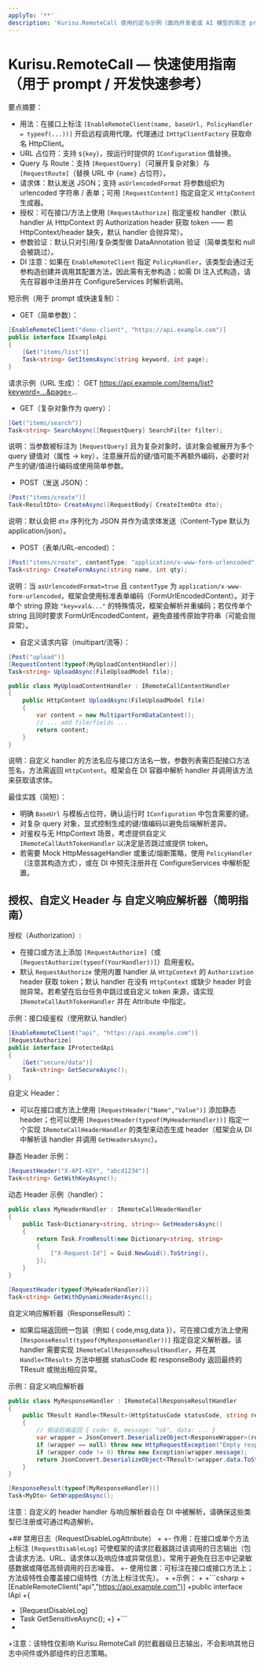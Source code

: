 ```yaml
---
applyTo: '**'
description: 'Kurisu.RemoteCall 使用约定与示例（面向开发者或 AI 模型的简洁 prompt 版）。'
---
```


# Kurisu.RemoteCall — 快速使用指南（用于 prompt / 开发快速参考）

要点摘要：
- 用法：在接口上标注 `[EnableRemoteClient(name, baseUrl, PolicyHandler = typeof(...))]` 开启远程调用代理。代理通过 `IHttpClientFactory` 获取命名 HttpClient。
- URL 占位符：支持 `${key}`，按运行时提供的 `IConfiguration` 值替换。
- Query 与 Route：支持 `[RequestQuery]`（可展开复杂对象）与 `[RequestRoute]`（替换 URL 中 `{name}` 占位符）。
- 请求体：默认发送 JSON；支持 `asUrlencodedFormat` 将参数组织为 urlencoded 字符串 / 表单；可用 `[RequestContent]` 指定自定义 `HttpContent` 生成器。
- 授权：可在接口/方法上使用 `[RequestAuthorize]` 指定鉴权 handler（默认 handler 从 HttpContext 的 Authorization header 获取 token —— 若 HttpContext/header 缺失，默认 handler 会抛异常）。
- 参数验证：默认只对引用/复杂类型做 DataAnnotation 验证（简单类型和 null 会被跳过）。
- DI 注意：如果在 `EnableRemoteClient` 指定 `PolicyHandler`，该类型会通过无参构造创建并调用其配置方法，因此需有无参构造；如需 DI 注入式构造，请先在容器中注册并在 ConfigureServices 时解析调用。

短示例（用于 prompt 或快速复制）：

- GET（简单参数）：

```csharp
[EnableRemoteClient("demo-client", "https://api.example.com")]
public interface IExampleApi
{
    [Get("items/list")]
    Task<string> GetItemsAsync(string keyword, int page);
}
```

请求示例（URL 生成）： GET https://api.example.com/items/list?keyword=...&page=...

- GET（复杂对象作为 query）：

```csharp
[Get("items/search")]
Task<string> SearchAsync([RequestQuery] SearchFilter filter);
```

说明：当参数被标注为 `[RequestQuery]` 且为复杂对象时，该对象会被展开为多个 query 键值对（属性 -> key），注意展开后的键/值可能不再额外编码，必要时对产生的键/值进行编码或使用简单参数。

- POST（发送 JSON）：

```csharp
[Post("items/create")]
Task<ResultDto> CreateAsync([RequestBody] CreateItemDto dto);
```

说明：默认会把 `dto` 序列化为 JSON 并作为请求体发送（Content-Type 默认为 application/json）。

- POST（表单/URL-encoded）：

```csharp
[Post("items/create", contentType: "application/x-www-form-urlencoded", asUrlencodedFormat: true)]
Task<string> CreateFormAsync(string name, int qty);
```

说明：当 `asUrlencodedFormat=true` 且 `contentType` 为 `application/x-www-form-urlencoded`，框架会使用标准表单编码（FormUrlEncodedContent）。对于单个 string 原始 `"key=val&..."` 的特殊情况，框架会解析并重编码；若仅传单个 string 且同时要求 FormUrlEncodedContent，避免直接传原始字符串（可能会抛异常）。

- 自定义请求内容（multipart/流等）：

```csharp
[Post("upload")]
[RequestContent(typeof(MyUploadContentHandler))]
Task<string> UploadAsync(FileUploadModel file);

public class MyUploadContentHandler : IRemoteCallContentHandler
{
    public HttpContent UploadAsync(FileUploadModel file)
    {
        var content = new MultipartFormDataContent();
        // ... add file/fields ...
        return content;
    }
}
```

说明：自定义 handler 的方法名应与接口方法名一致，参数列表需匹配接口方法签名，方法需返回 `HttpContent`。框架会在 DI 容器中解析 handler 并调用该方法来获取请求体。

最佳实践（简短）：
- 明确 `BaseUrl` 与模板占位符，确认运行时 `IConfiguration` 中包含需要的键。
- 对复杂 query 对象，显式控制生成的键/值编码以避免后端解析差异。
- 对鉴权与无 HttpContext 场景，考虑提供自定义 `IRemoteCallAuthTokenHandler` 以决定是否跳过或提供 token。
- 若需要 Mock HttpMessageHandler 或重试/熔断策略，使用 `PolicyHandler`（注意其构造方式），或在 DI 中预先注册并在 ConfigureServices 中解析配置。

## 授权、自定义 Header 与 自定义响应解析器（简明指南）

授权（Authorization）:
- 在接口或方法上添加 `[RequestAuthorize]`（或 `[RequestAuthorize(typeof(YourHandler))]`）启用鉴权。
- 默认 `RequestAuthorize` 使用内置 handler 从 `HttpContext` 的 `Authorization` header 获取 token；默认 handler 在没有 `HttpContext` 或缺少 header 时会抛异常。若希望在后台任务中跳过或自定义 token 来源，请实现 `IRemoteCallAuthTokenHandler` 并在 Attribute 中指定。

示例：接口级鉴权（使用默认 handler）

```csharp
[EnableRemoteClient("api", "https://api.example.com")]
[RequestAuthorize]
public interface IProtectedApi
{
    [Get("secure/data")]
    Task<string> GetSecureAsync();
}
```

自定义 Header：
- 可以在接口或方法上使用 `[RequestHeader("Name","Value")]` 添加静态 header；也可以使用 `[RequestHeader(typeof(MyHeaderHandler))]` 指定一个实现 `IRemoteCallHeaderHandler` 的类型来动态生成 header（框架会从 DI 中解析该 handler 并调用 `GetHeadersAsync`）。

静态 Header 示例：

```csharp
[RequestHeader("X-API-KEY", "abcd1234")]
Task<string> GetWithKeyAsync();
```

动态 Header 示例（handler）：

```csharp
public class MyHeaderHandler : IRemoteCallHeaderHandler
{
    public Task<Dictionary<string, string>> GetHeadersAsync()
    {
        return Task.FromResult(new Dictionary<string, string>
        {
            ["X-Request-Id"] = Guid.NewGuid().ToString(),
        });
    }
}

[RequestHeader(typeof(MyHeaderHandler))]
Task<string> GetWithDynamicHeaderAsync();
```

自定义响应解析器（ResponseResult）：
- 如果后端返回统一包装（例如 { code,msg,data }），可在接口或方法上使用 `[ResponseResult(typeof(MyResponseHandler))]` 指定自定义解析器。该 handler 需要实现 `IRemoteCallResponseResultHandler`，并在其 `Handle<TResult>` 方法中根据 statusCode 和 responseBody 返回最终的 TResult 或抛出相应异常。

示例：自定义响应解析器

```csharp
public class MyResponseHandler : IRemoteCallResponseResultHandler
{
    public TResult Handle<TResult>(HttpStatusCode statusCode, string responseBody)
    {
        // 假设后端返回 { code: 0, message: "ok", data: ... }
        var wrapper = JsonConvert.DeserializeObject<ResponseWrapper>(responseBody);
        if (wrapper == null) throw new HttpRequestException("Empty response");
        if (wrapper.code != 0) throw new Exception(wrapper.message);
        return JsonConvert.DeserializeObject<TResult>(wrapper.data.ToString());
    }
}

[ResponseResult(typeof(MyResponseHandler))]
Task<MyDto> GetWrappedAsync();
```

注意：自定义的 header handler 与响应解析器会在 DI 中被解析，请确保这些类型已注册或可通过构造解析。

+## 禁用日志（RequestDisableLogAttribute）
+
+- 作用：在接口或单个方法上标注 `[RequestDisableLog]` 可使框架的请求拦截器跳过该调用的日志输出（包含请求方法、URL、请求体以及响应体或异常信息）。常用于避免在日志中记录敏感数据或降低高频调用的日志噪音。
+- 使用位置：可标注在接口或接口方法上；方法级特性会覆盖接口级特性（方法上标注优先）。
+
+示例：
+
+```csharp
+[EnableRemoteClient("api","https://api.example.com")]
+public interface IApi
+{
+    [RequestDisableLog]
+    Task<string> GetSensitiveAsync();
+}
+```
+
+注意：该特性仅影响 Kurisu.RemoteCall 的拦截器级日志输出，不会影响其他日志中间件或外部组件的日志策略。
